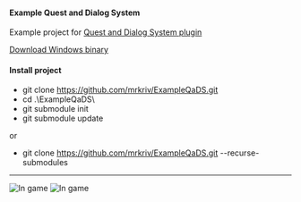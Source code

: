 #### Example Quest and Dialog System
Example project for [Quest and Dialog System plugin](https://github.com/mrkriv/QaDS)

[Download Windows binary](https://github.com/mrkriv/ExampleQaDS/releases/download/1.0/VRShooter-master.zip)

#### Install project

 - git clone https://github.com/mrkriv/ExampleQaDS.git
 - cd .\ExampleQaDS\
 - git submodule init
 - git submodule update
 
 or
 
 - git clone https://github.com/mrkriv/ExampleQaDS.git --recurse-submodules
 
---
 
![In game](https://raw.githubusercontent.com/mrkriv/QaDS/master/docs/images/DialogExample.png)
![In game](https://raw.githubusercontent.com/mrkriv/QaDS/master/docs/images/QuestList.png)
